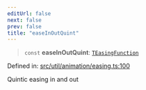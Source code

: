 ```yaml
---
editUrl: false
next: false
prev: false
title: "easeInOutQuint"
---
```


> `const` **easeInOutQuint**: [`TEasingFunction`](/api/fabric/namespaces/util/type-aliases/teasingfunction/)

Defined in: [src/util/animation/easing.ts:100](https://github.com/fabricjs/fabric.js/blob/9a792f4b7b8031f02ec7ea4ce8c99f810e45cfec/src/util/animation/easing.ts#L100)

Quintic easing in and out
